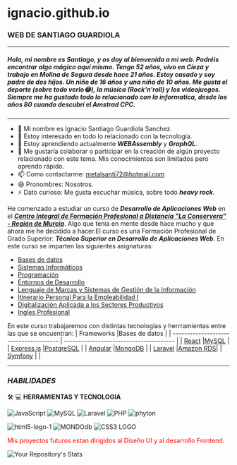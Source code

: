
# ignacio.github.io
###  WEB DE SANTIAGO GUARDIOLA
---
##### Hola, mi nombre es Santiago, y os doy al bienvenida a mi web. Podréis encontrar *algo mágico* aquí mismo. Tengo 52 años, vivo en Cieza y trabajo en Molina de Segura desde hace 21 años. Estoy casado y soy padre de dos hijos. Un niño de 16 años y una niña de 10 años. Me gusta el deporte (sobre todo verlo😂), la música (***Rock'n'roll***) y los videojuegos. Siempre me ha gustado todo lo relacionado con la informatica, desde los años 80 cuando descubrí el ***Amstrad CPC***.
---

  - 👋 Mi nombre es Ignacio Santiago Guardiola Sanchez.
  - 👀 Estoy interesado en todo lo relacionado con la tecnologia.
  - 🌱 Estoy aprendiendo actualmente ***WEBAssembly*** y ***GraphQL***.
  - 💞️ Me gustaría colaborar o participar en la creación de algún proyecto relacionado con este tema. Mis conocimientos son limitados pero aprendo rápido.
  - 📫 Como contactarme: metalsanti72@hotmail.com
  - 😄 Pronombres: Nosotros.
  - ⚡ Dato curioso: Me gusta escuchar música, sobre todo ***heavy rock***.

He comenzado a estudiar un curso de ***Desarrollo de Aplicaciones Web*** en el [***Centro Integral de Formación Profesional a Distancia "La Conservera" - Región de Murcia***](https://ead.murciaeduca.es/course/index.php?categoryid=2284). Algo que tenia en mente desde hace mucho y que ahora me he decidido a hacer.El curso es una Formación Profesional de Grado Superior: ***Técnico Superior en Desarrollo de Aplicaciones Web***. En este curso se imparten las siguientes asignaturas: 
  - [Bases de datos](https://ead.murciaeduca.es/course/view.php?id=11656)
  - [Sistemas Informáticos](https://ead.murciaeduca.es/course/view.php?id=11655)
  - [Programación](https://ead.murciaeduca.es/course/view.php?id=11657)
  - [Entornos de Desarrollo](https://ead.murciaeduca.es/course/view.php?id=11658)
  - [Lenguaje de Marcas y Sistemas de Gestión de la Información](https://ead.murciaeduca.es/course/view.php?id=11625&section=0#tabs-tree-start)
  - [Itinerario Personal Para la Empleabilidad I](https://ead.murciaeduca.es/course/view.php?id=12025)
  - [Digitalización Aplicada a los Sectores Productivos](https://ead.murciaeduca.es/course/view.php?id=11777)
  - [Ingles Profesional](https://ead.murciaeduca.es/course/view.php?id=11502)

En este curso trabajaremos con distintas tecnologias y herrramientas entre las que se encuentran:
  | Frameworks                             |Bases de datos                              |
  | -------------------------------------- | ---------------------------------------    |
  | [React](https://es.react.dev/)         |[MySQL](https://www.mysql.com/)             |
  | [Express.js](https://expressjs.com/)   |[PostgreSQL](https://www.postgresql.org/)   |
  | [Angular](https://angular.dev/)        |[MongoDB](https://www.mongodb.com/)         |
  | [Laravel](https://laravel.com/)        |[Amazon RDS](https://aws.amazon.com/es/rds/)|
  | [Symfony](https://symfony.com/)        |                                            |
  

---
 ### ***HABILIDADES***

  🛠 💻 **HERRAMIENTAS Y TECNOLOGIA**
 
 ![JavaScript](https://img.shields.io/badge/JavaScript-F7DF1E?style=for-the-badge&logo=javascript&logoColor=black) ![MySQL](https://img.shields.io/badge/MySQL-00000F?style=for-the-badge&logo=mysql&logoColor=white) ![Laravel](https://img.shields.io/badge/Laravel-FF2D20?style=for-the-badge&logo=laravel&logoColor=white) ![PHP](https://img.shields.io/badge/PHP-777BB4?style=for-the-badge&logo=php&logoColor=white) ![phyton](https://img.shields.io/badge/Python-14354C?style=for-the-badge&logo=python&logoColor=white)
 

 ![html5-logo-1](https://img.shields.io/badge/HTML5-E34F26?style=for-the-badge&logo=html5&logoColor=white) ![MONDOdb](https://img.shields.io/badge/MongoDB-4EA94B?style=for-the-badge&logo=mongodb&logoColor=white) ![CSS3 LOGO](https://img.shields.io/badge/CSS3-1572B6?style=for-the-badge&logo=css3&logoColor=white)

   
  <p style="color:red"> Mis proyectos futuros estan dirigidos al Diseño UI y al desarrollo Frontend.</p>

![Your Repository's Stats](https://github-readme-stats.vercel.app/api/top-langs/?username=metalsanti72&theme=blue-green)

  
  
